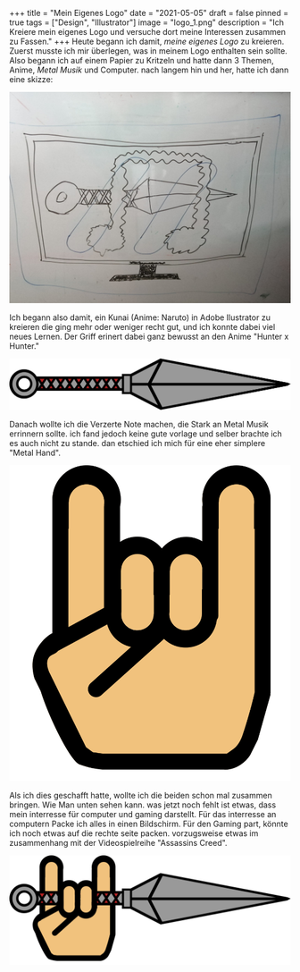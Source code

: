 +++
title = "Mein Eigenes Logo"
date = "2021-05-05"
draft = false
pinned = true
tags = ["Design", "Illustrator"]
image = "logo_1.png"
description = "Ich Kreiere mein eigenes Logo und versuche dort meine Interessen zusammen zu Fassen."
+++
Heute begann ich damit, *meine eigenes Logo* zu kreieren. Zuerst musste ich mir überlegen, was in meinem Logo enthalten sein sollte. Also begann ich auf einem Papier zu Kritzeln und hatte dann 3 Themen, Anime, *Metal Musik* und Computer. nach langem hin und her, hatte ich dann eine skizze: 

![Skizze. (Die Blauen ovale sollen Lichtreflektionen darstellen) ](whatsapp-image-2021-05-05-at-17.15.47.jpeg)

Ich begann also damit, ein Kunai (Anime: Naruto) in Adobe Ilustrator zu kreieren die ging mehr oder weniger recht gut, und ich konnte dabei viel neues Lernen. Der Griff erinert dabei ganz bewusst an den Anime "Hunter x Hunter." 

![Kunai](vektorkunai.png)

Danach wollte ich die Verzerte Note machen, die Stark an Metal Musik errinnern sollte. ich fand jedoch keine gute vorlage und selber brachte ich es auch nicht zu stande. dan etschied ich mich für eine eher simplere "Metal Hand". 

![Metal Hand](hand.png)

Als ich dies geschafft hatte, wollte ich die beiden schon mal zusammen bringen. Wie Man unten sehen kann. was jetzt noch fehlt ist etwas, dass mein interresse für computer und gaming darstellt. Für das interresse an computern Packe ich alles in einen Bildschirm. Für den Gaming part, könnte ich noch etwas auf die rechte seite packen. vorzugsweise etwas im zusammenhang mit der Videospielreihe "Assassins Creed". 

![Erste annäherung an das Logo.](logo_1.png)